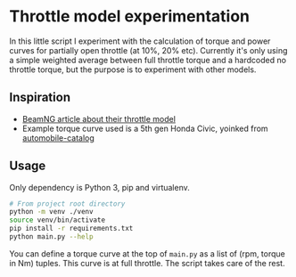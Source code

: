# Throttle model experimentation

In this little script I experiment with the calculation of torque and power curves for partially open throttle (at 10%, 20% etc). Currently it's only using a simple weighted average between full throttle torque and a hardcoded no throttle torque, but the purpose is to experiment with other models.

## Inspiration

- [BeamNG article about their throttle model](https://www.beamng.com/game/news/blog/throttle-torque-curves/)
- Example torque curve used is a 5th gen Honda Civic, yoinked from [automobile-catalog](https://www.automobile-catalog.com/browse.php)


## Usage

Only dependency is Python 3, pip and virtualenv.

```sh
# From project root directory
python -m venv ./venv
source venv/bin/activate
pip install -r requirements.txt
python main.py --help
```

You can define a torque curve at the top of `main.py` as a list of (rpm, torque in Nm) tuples. This curve is at full throttle. The script takes care of the rest.
